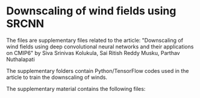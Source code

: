 # Downscaling of wind fields using SRCNN

The files are supplementary files related to the article: 
"Downscaling of wind fields using deep convolutional neural networks and their applications on CMIP6" by Siva Srinivas Kolukula, Sai Ritish Reddy Musku, Parthav Nuthalapati 

The supplementary folders contain Python/TensorFlow codes used in the article to train the downscaling of winds. 

The supplementary material contains the following files: 

